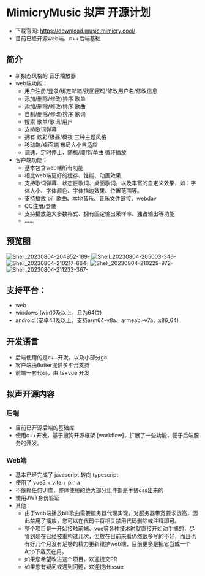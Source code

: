 # MimicryMusic 拟声 开源计划
* 下载官网: https://download.music.mimicry.cool/
* 目前已经开源web端、c++后端基础

## 简介
* 新拟态风格的 音乐播放器
* web端功能：
  * 用户注册/登录/绑定邮箱/找回密码/修改用户名/修改信息
  * 添加/删除/修改/排序 歌单
  * 添加/删除/修改/排序 歌曲
  * 自制/删除/修改/排序 歌词
  * 搜索 歌单/歌词/用户
  * 支持歌词弹幕
  * 拥有 炫彩/极昼/极夜 三种主题风格
  * 移动端/桌面端 布局大小自适应
  * 调速，定时停止，随机/顺序/单曲 循环播放
* 客户端功能：
  * 基本包含web端所有功能
  * 相比web端更好的缓存、性能、动画效果
  * 支持歌词弹幕、状态栏歌词、桌面歌词，以及丰富的自定义效果，如：字体大小、字体颜色、字体描边效果、位置范围等。
  * 支持播放 bili 歌曲、本地音乐、音乐文件链接、webdav
  * QQ注册/登录
  * 支持播放绝大多数格式、拥有固定输出采样率、独占输出等功能
  * ......

## 预览图
![Shell_20230804-204952-189-](https://github.com/coolight7/MimicryMusic/assets/91963225/7184ad63-51fd-4cb1-aa8f-0653fe5f149b)
![Shell_20230804-205003-346-](https://github.com/coolight7/MimicryMusic/assets/91963225/e1cccc89-59f6-42c4-836a-ead9a3089ce0)
![Shell_20230804-210217-664-](https://github.com/coolight7/MimicryMusic/assets/91963225/206a7014-3539-43fe-9da4-fcc0730e96cd)
![Shell_20230804-210229-972-](https://github.com/coolight7/MimicryMusic/assets/91963225/e084322f-4f9a-4cf0-9bd5-293c0e47c6aa)
![Shell_20230804-211233-367-](https://github.com/coolight7/MimicryMusic/assets/91963225/6302a253-ee33-410f-b280-8d3852b1c996)

## 支持平台：
* web
* windows (win10及以上，且为64位)
* android (安卓4.1及以上，支持arm64-v8a、armeabi-v7a、x86_64)

## 开发语言
* 后端使用的是c++开发，以及小部分go
* 客户端由flutter提供多平台支持
* 前端一套代码，由 ts+vue 开发

## 拟声开源内容
### 后端
* 目前已开源后端的基础库
* 使用c++开发，基于搜狗开源框架 [workflow]，扩展了一些功能，便于后端服务的开发。
### Web端
* 基本已经完成了 javascript 转向 typescript
* 使用了 vue3 + vite + pinia
* 不依赖任何UI库，整体使用的绝大部分组件都是手搓css出来的
* 使用JWT身份验证
* 其他：
  * 由于web端播放bili歌曲需要服务器代理实现，对服务器带宽要求很高，因此禁用了播放，您可以在代码中将相关禁用代码删除或注释即可。
  * 整个项目是一开始接触前端、vue等各种技术时就直接开始动手搞的，尽管到现在已经被重构过几次，但放在目前来看仍然很多写的不好，而且也有好几个月没有足够的精力更新维护web端，目前更多是把它当成一个App下载页在用。
  * 如果您希望改进这个项目，欢迎提交PR
  * 如果您有疑问或遇到问题，欢迎提出issue
